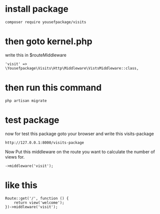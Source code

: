 # install package

```
composer require yousefpackage/visits
```

# then goto kernel.php

write this in $routeMiddleware

```
'visit' => \Yousefpackage\Visits\Http\Middleware\VistsMiddleware::class,
```

# then run this command 

```
php artisan migrate
```

# test package 

now for test this package goto your browser and write this visits-package

```
http://127.0.0.1:8000/visits-package
```


Now Put this middleware on the route you want to calculate the number of views for.

```
->middleware('visit');
```

# like this 

```
Route::get('/', function () {
    return view('welcome');
})->middleware('visit');
```
